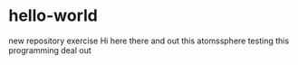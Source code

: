 # hello-world
new repository exercise
Hi here there and out this atomssphere
testing this programming deal out
